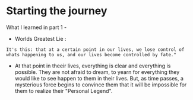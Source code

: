 # Starting the journey

What I learned in part 1 -

- Worlds Greatest Lie :
	
``` It's this: that at a certain point in our lives, we lose control of whats happening to us, and our lives become controlled by fate." ```

- At that point in theeir lives, everything is clear and everything is possible. They are not afraid to dream, to yearn for everything they would like to see happen to them in their lives. But, as time passes, a mysterious force begins to convince them that it will be impossible for them to realize their "Personal Legend".


